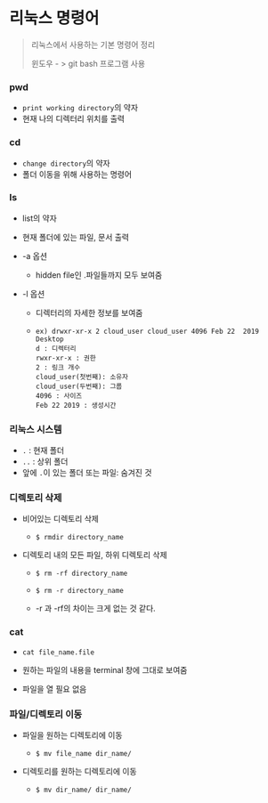 # 리눅스 명령어

> 리눅스에서 사용하는 기본 명령어 정리 
>
> 윈도우 - > git bash 프로그램 사용



### pwd 

* `print working directory`의 약자
* 현재 나의 디렉터리 위치를 출력



### cd

- `change directory`의 약자
- 폴더 이동을 위해 사용하는 명령어



### ls

- list의 약자

- 현재 폴더에 있는 파일, 문서 출력

- -a 옵션

  - hidden file인 .파일들까지 모두 보여줌

- -l 옵션

  - 디렉터리의 자세한 정보를 보여줌

  - ```
    ex) drwxr-xr-x 2 cloud_user cloud_user 4096 Feb 22  2019 Desktop
    d : 디렉터리
    rwxr-xr-x : 권한
    2 : 링크 개수
    cloud_user(첫번째): 소유자
    cloud_user(두번째): 그룹
    4096 : 사이즈
    Feb 22 2019 : 생성시간
    ```



### 리눅스 시스템

- `.` : 현재 폴더
- `..` : 상위 폴더
- 앞에 `.`이 있는 폴더 또는 파일: 숨겨진 것



### 디렉토리 삭제

- 비어있는 디렉토리 삭제

  - ```
    $ rmdir directory_name
    ```

- 디렉토리 내의 모든 파일, 하위 디렉토리 삭제

  - ```
    $ rm -rf directory_name
    ```

  - ```
    $ rm -r directory_name
    ```

  - -r 과 -rf의 차이는 크게 없는 것 같다.





### cat

- ```
  cat file_name.file
  ```

- 원하는 파일의 내용을 terminal 창에 그대로 보여줌

- 파일을 열 필요 없음



### 파일/디렉토리 이동

- 파일을 원하는 디렉토리에 이동

  - ```
    $ mv file_name dir_name/
    ```

- 디렉토리를 원하는 디렉토리에 이동

  - ```
    $ mv dir_name/ dir_name/
    ```





